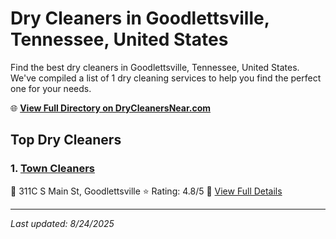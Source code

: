 # Dry Cleaners in Goodlettsville, Tennessee, United States

Find the best dry cleaners in Goodlettsville, Tennessee, United States. We've compiled a list of 1 dry cleaning services to help you find the perfect one for your needs.

🌐 **[View Full Directory on DryCleanersNear.com](https://drycleanersnear.com/city/US/Tennessee/Goodlettsville)**

## Top Dry Cleaners

### 1. [Town Cleaners](https://drycleanersnear.com/dryCleaner/6861efad6d1fa2e11f513a6a/town-cleaners)
📍 311C S Main St, Goodlettsville
⭐ Rating: 4.8/5
🔗 [View Full Details](https://drycleanersnear.com/dryCleaner/6861efad6d1fa2e11f513a6a/town-cleaners)


---

*Last updated: 8/24/2025*
